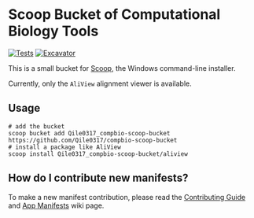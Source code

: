 # Scoop Bucket of Computational Biology Tools

[![Tests](https://github.com/Qile0317/compbio-scoop-bucket/actions/workflows/ci.yml/badge.svg)](https://github.com/Qile0317/compbio-scoop-bucket/actions/workflows/ci.yml) [![Excavator](https://github.com/Qile0317/compbio-scoop-bucket/actions/workflows/excavator.yml/badge.svg)](https://github.com/Qile0317/compbio-scoop-bucket/actions/workflows/excavator.yml)

This is a small bucket for [Scoop](https://scoop.sh), the Windows command-line installer.

Currently, only the `AliView` alignment viewer is available.

## Usage

```pwsh
# add the bucket
scoop bucket add Qile0317_compbio-scoop-bucket https://github.com/Qile0317/compbio-scoop-bucket
# install a package like AliView
scoop install Qile0317_compbio-scoop-bucket/aliview
```

## How do I contribute new manifests?

To make a new manifest contribution, please read the [Contributing
Guide](https://github.com/ScoopInstaller/.github/blob/main/.github/CONTRIBUTING.md)
and [App Manifests](https://github.com/ScoopInstaller/Scoop/wiki/App-Manifests)
wiki page.
